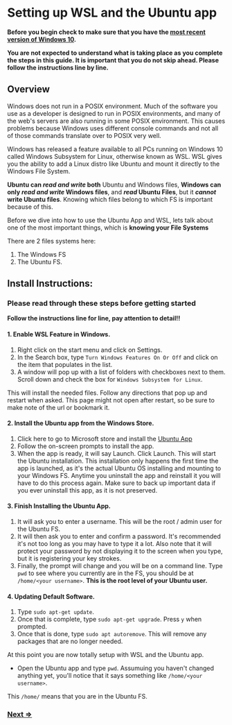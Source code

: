 # Setting up WSL and the Ubuntu app

**Before you begin check to make sure that you have the [most recent version of Windows 10](https://support.microsoft.com/en-us/help/4028685/windows-10-get-the-update).**

**You are not expected to understand what is taking place as you complete the steps in this guide. It is important that you do not skip ahead.  Please follow the instructions line by line.**

## Overview  
 
Windows does not run in a POSIX environment. Much of the software you use as a developer is designed to run in POSIX environments, and many of the web's servers are also running in some POSIX environment. This causes problems because Windows uses different console commands and not all of those commands translate over to POSIX very well.

Windows has released a feature available to all PCs running on Windows 10 called Windows Subsystem for Linux, otherwise known as WSL. WSL gives you the ability to add a Linux distro like Ubuntu and mount it directly to the Windows File System.

**Ubuntu can _read and write_ both** Ubuntu and Windows files, **Windows can only _read and write_ Windows files**, and **_read_ Ubuntu Files**, but it **_cannot_ write Ubuntu files**. Knowing which files belong to which FS is important because of this.

Before we dive into how to use the Ubuntu App and WSL, lets talk about one of the most important things, which is **knowing your File Systems**

There are 2 files systems here:

1. The Windows FS
2. The Ubuntu FS.


## Install Instructions:

### Please read through these steps before getting started

**Follow the instructions line for line, pay attention to detail!!**

#### 1. Enable WSL Feature in Windows.

1. Right click on the start menu and click on Settings.
2. In the Search box, type `Turn Windows Features On Or Off` and click on the item that populates in the list.
3. A window will pop up with a list of folders with checkboxes next to them. Scroll down and check the box for `Windows Subsystem for Linux`.

This will install the needed files. Follow any directions that pop up and restart when asked. This page might not open after restart, so be sure to make note of the url or bookmark it.

#### 2. Install the Ubuntu app from the Windows Store.

1. Click here to go to Microsoft store and install the [Ubuntu App](https://www.microsoft.com/en-us/store/p/ubuntu/9nblggh4msv6?activetab=pivot%3aoverviewtab)
1. Follow the on-screen prompts to install the app. 
1. When the app is ready, it will say Launch. Click Launch. This will start the Ubuntu installation. This installation only happens the first time the app is launched, as it's the actual Ubuntu OS installing and mounting to your Windows FS. Anytime you uninstall the app and reinstall it you will have to do this process again. Make sure to back up important data if you ever uninstall this app, as it is not preserved. 

#### 3. Finish Installing the Ubuntu App.

1. It will ask you to enter a username. This will be the root / admin user for the Ubuntu FS. 
1. It will then ask you to enter and confirm a password. It's recommended it's not too long as you may have to type it a lot. Also note that it will protect your password by not displaying it to the screen when you type, but it is registering your key strokes.
1. Finally, the prompt will change and you will be on a command line. Type `pwd` to see where you currently are in the FS, you should be at `/home/<your username>`. **This is the root level of your Ubuntu user.**

#### 4. Updating Default Software.

1. Type `sudo apt-get update`.
1. Once that is complete, type `sudo apt-get upgrade`. Press `y` when prompted. 
1. Once that is done, type `sudo apt autoremove`. This will remove any packages that are no longer needed.

At this point you are now totally setup with WSL and the Ubuntu app.

- Open the Ubuntu app and type `pwd`. Assumuing you haven't changed anything yet, you'll notice that it says something like `/home/<your username>`.

This `/home/` means that you are in the Ubuntu FS. 

### [Next ⇒](./04_updating_terminal.md)
